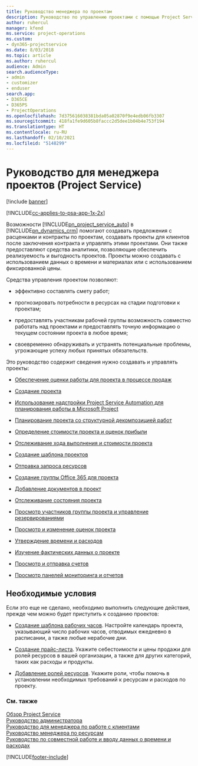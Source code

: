 ```yaml
---
title: Руководство менеджера по проектам
description: Руководство по управлению проектами с помощью Project Service
author: ruhercul
manager: kfend
ms.service: project-operations
ms.custom:
- dyn365-projectservice
ms.date: 8/03/2018
ms.topic: article
ms.author: ruhercul
audience: Admin
search.audienceType:
- admin
- customizer
- enduser
search.app:
- D365CE
- D365PS
- ProjectOperations
ms.openlocfilehash: 7d375616038381bda05a02870f9e4edb06fb3307
ms.sourcegitcommit: 418fa1fe9d605b8faccc2d5dee1b04b4e753f194
ms.translationtype: HT
ms.contentlocale: ru-RU
ms.lasthandoff: 02/10/2021
ms.locfileid: "5148299"
---
```

# <a name="project-manager-guide-project-service"></a>Руководство для менеджера проектов (Project Service)

[!include [banner](../includes/psa-now-project-operations.md)]

[!INCLUDE[cc-applies-to-psa-app-1x-2x](../includes/cc-applies-to-psa-app-1x-2x.md)]

Возможности [!INCLUDE[pn_project_service_auto](../includes/pn-project-service-auto.md)] в [!INCLUDE[pn_dynamics_crm](../includes/pn-dynamics-crm.md)] помогают создавать предложения с расценками и контракты по проектам, создавать проекты для клиентов после заключения контракта и управлять этими проектами. Они также предоставляют средства аналитики, позволяющие обеспечить реализуемость и выгодность проектов. Проекты можно создавать с использованием данных о времени и материалах или с использованием фиксированной цены.  
  
 Средства управления проектом позволяют:  
  
-   эффективно составлять смету работ;  
  
-   прогнозировать потребности в ресурсах на стадии подготовки к проектам;  
  
-   предоставлять участникам рабочей группы возможность совместно работать над проектами и предоставлять точную информацию о текущем состоянии проекта в любое время;  
  
-   своевременно обнаруживать и устранять потенциальные проблемы, угрожающие успеху любых принятых обязательств.  
  
Это руководство содержит сведения нужно создавать и управлять проекты:  
  
-   [Обеспечение оценки работы для проекта в процессе продаж](../psa/provide-estimates-project-during-sales-process.md)  
  
-   [Создание проекта](../psa/create-project.md)  
  
-   [Использование надстройки Project Service Automation для планирования работы в Microsoft Project](../psa/add-plan-work-microsoft-project.md)  
  
-   [Планирование проекта со структурной декомпозицией работ](../psa/schedule-project-work-breakdown-structure.md)  
  
-   [Определение стоимости проекта и оценок прибыли](../psa/determine-project-cost-revenue-estimates.md)  
  
-   [Отслеживание хода выполнения и стоимости проекта](../psa/track-project-progress-cost.md)  
  
-   [Создание шаблона проектов](../psa/create-project-template.md)  
  
-   [Отправка запроса ресурсов](../psa/submit-resource-requests.md)  
  
-   [Создание группы Office 365 для проекта](../psa/create-office-365-group-project.md)  
  
-   [Добавление документов в проект](../psa/add-documents-project.md)  
  
-   [Отслеживание состояния проекта](../psa/track-project-status.md)  
  
-   [Просмотр участников группы проекта и управление резервированиями](../psa/view-project-team-members-manage-bookings.md)  
  
-   [Просмотр и изменение оценок проекта](../psa/view-edit-project-estimates.md)  
  
-   [Утверждение времени и расходов](../psa/approve-time-expenses.md)  
  
-   [Изучение фактических данных о проекте](../psa/review-project-actuals.md)  
  
-   [Просмотр и отправка счетов](../psa/view-send-invoices.md)  
  
-   [Просмотр панелей мониторинга и отчетов](../psa/view-dashboards-reports.md)  
  
## <a name="prerequisites"></a>Необходимые условия  
 Если это еще не сделано, необходимо выполнить следующие действия, прежде чем можно будет приступить к созданию проектов:  
  
-   [Создание шаблона рабочих часов](../psa/create-work-hours-template.md). Настройте календарь проекта, указывающий число рабочих часов, отводимых ежедневно в расписании, а также любые нерабочие дни.  
  
-   [Создание прайс-листа](../psa/create-price-list.md). Укажите себестоимости и цены продажи для ролей ресурсов в вашей организации, а также для других категорий, таких как расходы и продукты.  
  
-   [Добавление ролей ресурсов](../psa/add-resource-roles.md). Укажите роли, чтобы помочь в установлении необходимых требований к ресурсам и расходов по проекту.  
  
### <a name="see-also"></a>См. также  
 [Обзор Project Service](../psa/overview.md)   
 [Руководство администратора](../psa/admin-guide.md)   
 [Руководство для менеджера по работе с клиентами](../psa/account-manager-guide.md)   
 [Руководство менеджера по ресурсам](../psa/resource-manager-guide.md)   
 [Руководство по совместной работе и вводу данных о времени и расходах](../psa/time-expense-collaboration-guide.md)



[!INCLUDE[footer-include](../includes/footer-banner.md)]